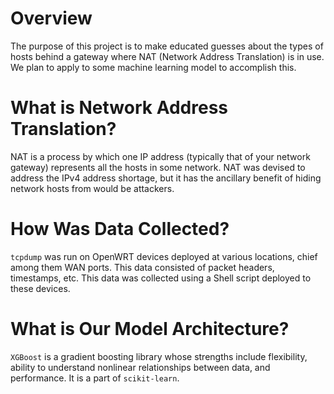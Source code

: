 # Overview

The purpose of this project is to make educated guesses
about the types of hosts behind a gateway where NAT (Network Address Translation) 
is in use. We plan to apply to some machine learning model to accomplish this.

# What is Network Address Translation?

NAT is a process by which one IP address (typically that of your network gateway) represents
all the hosts in some network. NAT was devised to address the IPv4 address shortage, but it has the ancillary benefit of hiding network hosts from would be attackers.

# How Was Data Collected?

`tcpdump` was run on OpenWRT devices deployed at various locations, chief among them WAN ports. This data consisted of packet headers, timestamps, etc. This data was collected using a Shell script deployed to these devices.

# What is Our Model Architecture?

`XGBoost` is a gradient boosting library whose strengths include flexibility, ability to understand nonlinear relationships between data, and performance. It is a part of `scikit-learn`.
